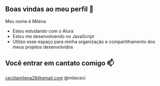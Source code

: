 ## Boas vindas ao meu perfil 💙

Meu nome é Milena 

- Estou estudando com o Alura
- Estou me desenvolvendo no JavaScript
- Utilizo esse espaço para minha organização e compartilhamento dos meus projetos desenvolvidos

## Você entrar em cantato comigo 📫

ceciliamilena28@gmail.com
@milececi

